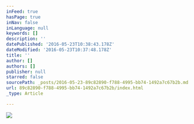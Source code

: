 ```yaml
---
inFeed: true
hasPage: true
inNav: false
inLanguage: null
keywords: []
description: ''
datePublished: '2016-05-23T10:38:43.178Z'
dateModified: '2016-05-23T10:37:48.178Z'
title: ''
author: []
authors: []
publisher: null
starred: false
sourcePath: _posts/2016-05-23-89c82890-f788-4995-bb74-1492a7c67b2b.md
url: 89c82890-f788-4995-bb74-1492a7c67b2b/index.html
_type: Article

---
```

![](https://the-grid-user-content.s3-us-west-2.amazonaws.com/ad811a8b-326e-493f-b362-d6f1bcf70732.png)